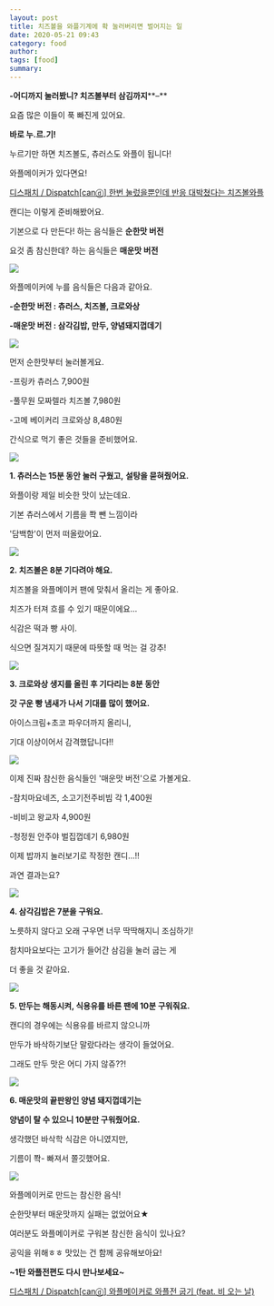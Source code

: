 ```yaml
---
layout: post
title: 치즈볼을 와플기계에 확 눌러버리면 벌어지는 일
date: 2020-05-21 09:43
category: food
author: 
tags: [food]
summary: 
---
```



**-어디까지 눌러봤니? 치즈볼부터 삼김까지****–**

  

요즘 많은 이들이 푹 빠진게 있어요.

**바로 누.르.기!**

누르기만 하면 치즈볼도, 츄러스도 와플이 됩니다!

와플메이커가 있다면요!

[디스패치 / Dispatch[canⓓ] 한번 눌렀을뿐인데 반응 대박쳤다는 치즈볼와플](https://www.youtube.com/watch?v=NtSNAO_fj9w)

캔디는 이렇게 준비해봤어요.

  

기본으로 다 만든다! 하는 음식들은  **순한맛 버전**

요것 좀 참신한데? 하는 음식들은  **매운맛 버전**

![](https://img1.daumcdn.net/thumb/R720x0/?fname=https%3A%2F%2Ft1.daumcdn.net%2Fliveboard%2Fdispatch%2F11e1bbfa356a47bd96aedd6af2fe9eb3.JPG)

와플메이커에 누를 음식들은 다음과 같아요.

  

**-순한맛 버전 : 츄러스, 치즈볼, 크로와상**

**-매운맛 버전 : 삼각김밥, 만두, 양념돼지껍데기**

![](https://img1.daumcdn.net/thumb/R720x0/?fname=https%3A%2F%2Ft1.daumcdn.net%2Fliveboard%2Fdispatch%2F367a8e6b9805451bb58e9f038e1829a6.JPG)

먼저 순한맛부터 눌러볼게요.

  

-프링카 츄러스 7,900원

-풀무원 모짜렐라 치즈볼 7,980원

-고메 베이커리 크로와상 8,480원

  

간식으로 먹기 좋은 것들을 준비했어요.

![](https://img1.daumcdn.net/thumb/R720x0/?fname=https%3A%2F%2Ft1.daumcdn.net%2Fliveboard%2Fdispatch%2Fca5e6f70dfc54b51af36725cd3dffe65.JPG)

**1. 츄러스는 15분 동안 눌러 구웠고,** **설탕을 묻혀줬어요.**

  

와플이랑 제일 비슷한 맛이 났는데요.

기본 츄러스에서 기름을 쫙 뺀 느낌이라

'담백함'이 먼저 떠올랐어요.

![](https://img1.daumcdn.net/thumb/R720x0/?fname=https%3A%2F%2Ft1.daumcdn.net%2Fliveboard%2Fdispatch%2Faae4c0251ea64404a3ee2568e9277203.JPG)

**2. 치즈볼은 8분 기다려야 해요.**

치즈볼을 와플메이커 팬에 맞춰서 올리는 게 좋아요.

치즈가 터져 흐를 수 있기 때문이에요...

  

식감은 떡과 빵 사이.

식으면 질겨지기 때문에 따뜻할 때 먹는 걸 강추!

![](https://img1.daumcdn.net/thumb/R720x0/?fname=https%3A%2F%2Ft1.daumcdn.net%2Fliveboard%2Fdispatch%2F41a247b9516b42f1abbefbe1751ee4e5.JPG)

**3. 크로와상 생지를 올린 후 기다리는 8분 동안**

**갓 구운 빵 냄새가 나서 기대를 많이 했어요.**

  

아이스크림+초코 파우더까지 올리니,

기대 이상이어서 감격했답니다!!

![](https://img1.daumcdn.net/thumb/R720x0/?fname=https%3A%2F%2Ft1.daumcdn.net%2Fliveboard%2Fdispatch%2Ffacb5335bde54794b4fa5b8b76d1c7ba.JPG)

이제 진짜 참신한 음식들인 '매운맛 버전'으로 가볼게요.

  

-참치마요네즈, 소고기전주비빔 각 1,400원

-비비고 왕교자 4,900원

-청정원 안주야 벌집껍데기 6,980원

  

이제 밥까지 눌러보기로 작정한 캔디...!!

과연 결과는요?

![](https://img1.daumcdn.net/thumb/R720x0/?fname=https%3A%2F%2Ft1.daumcdn.net%2Fliveboard%2Fdispatch%2F677fb432a3f74a019406d973bd2e9b6b.JPG)

**4. 삼각김밥은 7분을 구워요.**

노릇하지 않다고 오래 구우면 너무 딱딱해지니 조심하기!

  

참치마요보다는 고기가 들어간 삼김을 눌러 굽는 게

더 좋을 것 같아요.

![](https://img1.daumcdn.net/thumb/R720x0/?fname=https%3A%2F%2Ft1.daumcdn.net%2Fliveboard%2Fdispatch%2Fb1bfba44eaa24190b96fb6f3cbd48c02.JPG)

**5. 만두는 해동시켜, 식용유를 바른 팬에 10분 구워줘요.**

  

캔디의 경우에는 식용유를 바르지 않으니까

만두가 바삭하기보단 말랐다라는 생각이 들었어요.

그래도 만두 맛은 어디 가지 않쥬??!

![](https://img1.daumcdn.net/thumb/R720x0/?fname=https%3A%2F%2Ft1.daumcdn.net%2Fliveboard%2Fdispatch%2F6c37551d3c54464182ba421855ec6a96.JPG)

**6. 매운맛의 끝판왕인 양념 돼지껍데기는**

**양념이 탈 수 있으니 10분만 구워줬어요.**

  

생각했던 바삭학 식감은 아니였지만,

기름이 쫙- 빠져서 쫄깃했어요.

![](https://t1.daumcdn.net/liveboard/dispatch/47f0c70715ad44f6838cf0764378743d.gif)

와플메이커로 만드는 참신한 음식!

순한맛부터 매운맛까지 실패는 없었어요★

  

여러분도 와플메이커로 구워본 참신한 음식이 있나요?

공익을 위해ㅎㅎ 맛있는 건 함께 공유해보아요!

  

**~1탄 와플전편도 다시 만나보세요~**

[디스패치 / Dispatch[canⓓ] 와플메이커로 와플전 굽기 (feat. 비 오는 날)](https://www.youtube.com/watch?v=u6JyeQUYf-4)
